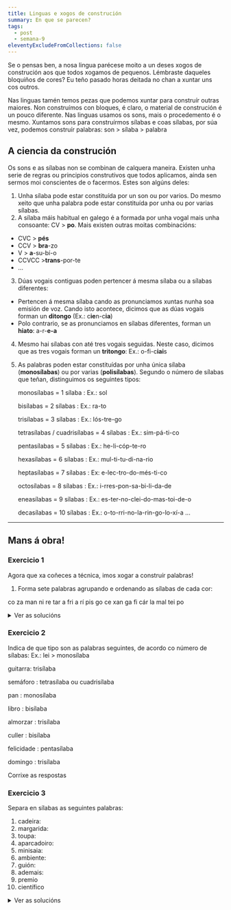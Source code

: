 ```yaml
---
title: Linguas e xogos de construción
summary: En que se parecen?
tags:
  - post
  - semana-9
eleventyExcludeFromCollections: false
---
```

Se o pensas ben, a nosa lingua parécese moito a un deses xogos de construción aos que todos xogamos de pequenos. Lémbraste daqueles bloquiños de cores? Eu teño pasado horas deitada no chan a xuntar uns cos outros. 

Nas linguas tamén temos pezas que podemos xuntar para construír outras maiores. Non construímos con bloques, é claro, o material de construción é un pouco diferente. Nas linguas usamos os sons, mais o procedemento é o mesmo. Xuntamos sons para construírmos sílabas e coas sílabas, por súa vez, podemos construír palabras:  son > sílaba > palabra

## A ciencia da construción

Os sons e as sílabas non se combinan de calquera maneira. Existen unha serie de regras ou principios construtivos que todos aplicamos, aínda sen sermos moi conscientes de o facermos. Estes son algúns deles:

1. Unha sílaba pode estar constituída por un son ou por varios. Do mesmo xeito que unha palabra pode estar constituída por unha ou por varias sílabas.
2. A sílaba máis habitual en galego é a formada por unha vogal mais unha consoante: CV > **po**. Mais existen outras moitas combinacións:

* CVC > **pés**
* CCV > **bra**-zo
* V > **a**-su-bí-o
* CCVCC >**trans**-por-te
* ...

3. Dúas vogais contiguas poden pertencer á mesma sílaba ou a sílabas diferentes:

* Pertencen á mesma sílaba cando as pronunciamos xuntas nunha soa emisión de voz. Cando isto acontece, dicimos que as dúas vogais forman un **ditongo** (Ex.: c**ie**n-c**ia**)
* Polo contrario, se as pronunciamos en sílabas diferentes, forman un **hiato**: a-r-**e-a**

4. Mesmo hai sílabas con até tres vogais seguidas. Neste caso, dicimos que as tres vogais forman un **tritongo**: Ex.: o-fi-c**iai**s
5. As palabras poden estar constituídas por unha única sílaba (**monosílabas**) ou por varias (**polisílabas**). Segundo o número de sílabas que teñan, distinguimos os seguintes tipos:

   monosílabas = 1 sílaba : Ex.: sol

   bisílabas = 2 sílabas : Ex.: ra-to

   trisílabas = 3 sílabas : Ex.: lós-tre-go

   tetrasílabas / cuadrisílabas = 4 sílabas : Ex.: sim-pá-ti-co

   pentasílabas = 5 sílabas : Ex.: he-li-cóp-te-ro

   hexasílabas = 6 sílabas : Ex.: mul-ti-tu-di-na-rio

   heptasílabas = 7 sílabas : Ex: e-lec-tro-do-més-ti-co

   octosílabas = 8 sílabas : Ex.: i-rres-pon-sa-bi-li-da-de

   eneasílabas = 9 sílabas : Ex.: es-ter-no-clei-do-mas-toi-de-o

   decasílabas = 10 sílabas : Ex.: o-to-rri-no-la-rin-go-lo-xí-a ...

- - -

## Mans á obra!

### Exercicio 1

Agora que xa coñeces a técnica, imos xogar a construír palabras!

1. Forma sete palabras agrupando e ordenando as sílabas de cada cor:

<e-tag color=5>co</e-tag> <e-tag color=10>za</e-tag> <e-tag color=7>man</e-tag> <e-tag color=1>ni</e-tag> <e-tag color=2>re</e-tag> <e-tag color=3>tar</e-tag> <e-tag color=1>a</e-tag> <e-tag color=5>fri</e-tag> <e-tag color=6>a</e-tag>  <e-tag color=5>rí</e-tag> <e-tag color=4>pis</e-tag> <e-tag color=5>go</e-tag> <e-tag color=2>ce</e-tag> <e-tag color=3>xan</e-tag> <e-tag color=7>ga</e-tag> <e-tag color=5>fi</e-tag> <e-tag color=2>cár</e-tag> <e-tag color=4>la</e-tag> <e-tag color=1>mal</e-tag> <e-tag color=7>tei</e-tag> <e-tag color=10>po</e-tag>

<details>
<summary>Ver as solucións</summary>

1. <e-tag color=5>fri</e-tag><e-tag color=5>go</e-tag><e-tag color=5>rí</e-tag><e-tag color=5>fi</e-tag><e-tag color=5>co</e-tag>
2. <e-tag color=10>po</e-tag><e-tag color=10>za</e-tag>
3. <e-tag color=7>man</e-tag><e-tag color=7>tei</e-tag><e-tag color=7>ga</e-tag>
4. <e-tag color=1>a</e-tag><e-tag color=1>ni</e-tag><e-tag color=1>mal</e-tag>
5. <e-tag color=2>cár</e-tag><e-tag color=2>ce</e-tag><e-tag color=2>re</e-tag>
6. <e-tag color=3>xan</e-tag><e-tag color=3>tar</e-tag>
7. <e-tag color=4>la</e-tag><e-tag color=4>pis</e-tag>
</details>

### Exercicio 2

Indica de que tipo son as palabras seguintes, de acordo co número de sílabas: 
Ex.: lei > monosílaba

guitarra: <e-answer>trisílaba</e-answer>

semáforo : <e-answer>tetrasílaba</e-answer> ou <e-answer>cuadrisílaba</e-answer>

pan : <e-answer>monosílaba</e-answer>

libro : <e-answer>bisílaba</e-answer>

almorzar : <e-answer>trisílaba</e-answer>

culler : <e-answer>bisílaba</e-answer>

felicidade : <e-answer>pentasílaba</e-answer>

domingo : <e-answer>trisílaba</e-answer>

<e-validate>Corrixe as respostas</e-validate>

### Exercicio 3

Separa en sílabas as seguintes palabras:

1. cadeira:
2. margarida:
3. toupa:
4. aparcadoiro:
5. minisaia:
6. ambiente:
7. guión:
8. ademais:
9. premio
10. científico

<details>
<summary>Ver as solucións</summary>

1. ca - dei - ra
2. mar - ga - ri - da
3. tou - pa
4. a - par - ca - doi - ro
5. mi - ni - sa - ia
6. am - bien - te
7. gui - ón
8. a - de - mais
9. pre - mio
10. cien - tí - fi - co